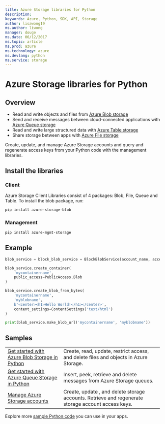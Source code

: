```yaml
---
title: Azure Storage libraries for Python
description: 
keywords: Azure, Python, SDK, API, Storage
author: lisawong19
ms.author: liwong
manager: douge
ms.date: 06/12/2017
ms.topic: article
ms.prod: azure
ms.technology: azure
ms.devlang: python
ms.service: storage
---
```


# Azure Storage libraries for Python

## Overview
- Read and write objects and files from [Azure Blob storage](https://docs.microsoft.com/en-us/azure/storage/storage-python-how-to-use-blob-storage)
- Send and receive messages between cloud-connected applications with [Azure Queue storage](https://docs.microsoft.com/azure/storage/storage-python-how-to-use-queue-storage)
- Read and write large structured data with [Azure Table storage](https://docs.microsoft.com/azure/storage/storage-python-how-to-use-table-storage) 
- Share storage between apps with [Azure File storage](https://docs.microsoft.com/azure/storage/storage-python-how-to-use-file-storage)

Create, update, and manage Azure Storage accounts and query and regenerate access keys from your Python code with the management libraries.

## Install the libraries

### Client

Azure Storage Client Libraries consist of 4 packages: Blob, File, Queue and Table. To install the blob package, run:

```bash
pip install azure-storage-blob
```

### Management

```bash
pip install azure-mgmt-storage
```

## Example
```python
blob_service = block_blob_service = BlockBlobService(account_name, account_key)

blob_service.create_container(
    'mycontainername',
    public_access=PublicAccess.Blob
)

blob_service.create_blob_from_bytes(
    'mycontainername',
    'myblobname',
    b'<center><h1>Hello World!</h1></center>',
    content_settings=ContentSettings('text/html')
)

print(blob_service.make_blob_url('mycontainername', 'myblobname'))
```

## Samples

| | |
|--|--|
| [Get started with Azure Blob Storage in Python](https://docs.microsoft.com/en-us/azure/storage/blobs/storage-python-how-to-use-blob-storage) | Create, read, update, restrict access, and delete files and objects in Azure Storage. |
| [Get started with Azure Queue Storage in Python](https://docs.microsoft.com/en-us/azure/storage/queues/storage-python-how-to-use-queue-storage) | Insert, peek, retrieve and delete messages from Azure Storage queues. | 
| [Manage Azure Storage accounts](https://azure.microsoft.com/resources/samples/storage-python-manage) | Create, update , and delete storage accounts. Retrieve and regenerate storage account access keys.

Explore more [sample Python code](https://azure.microsoft.com/resources/samples/?platform=python) you can use in your apps.
